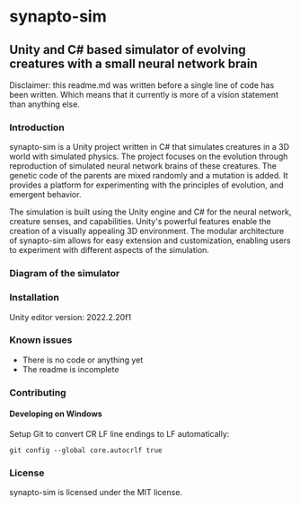 # synapto-sim
## Unity and C# based simulator of evolving creatures with a small neural network brain

Disclaimer: this readme.md was written before a single line of code has been written. Which means that it currently is more of a vision statement than anything else.

### Introduction
synapto-sim is a Unity project written in C# that simulates creatures in a 3D world with simulated physics. The project focuses on the evolution through reproduction of simulated neural network brains of these creatures. The genetic code of the parents are mixed randomly and a mutation is added. It provides a platform for experimenting with the principles of evolution, and emergent behavior.

The simulation is built using the Unity engine and C# for the neural network, creature senses, and capabilities. Unity's powerful features enable the creation of a visually appealing 3D environment. The modular architecture of synapto-sim allows for easy extension and customization, enabling users to experiment with different aspects of the simulation.

### Diagram of the simulator

### Installation

Unity editor version: 2022.2.20f1

### Known issues
- There is no code or anything yet
- The readme is incomplete

### Contributing

#### Developing on Windows
Setup Git to convert CR LF line endings to LF automatically:

    git config --global core.autocrlf true

### License
synapto-sim is licensed under the MIT license.